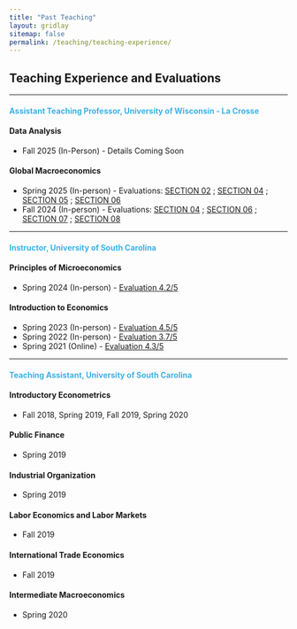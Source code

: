 ```yaml
---
title: "Past Teaching"
layout: gridlay
sitemap: false
permalink: /teaching/teaching-experience/
---
```


## Teaching Experience and Evaluations

---

<!-- First Block - Assistant Teaching Professor -->
#### <span style="color: #3cb1e7;">Assistant Teaching Professor, University of Wisconsin - La Crosse</span>

#### <i class="fas fa-chart-bar"></i> **Data Analysis**
- Fall 2025 (In-Person) - Details Coming Soon

#### <i class="fas fa-exchange-alt"></i> **Global Macroeconomics**
- Spring 2025 (In-person) - Evaluations: [SECTION 02](/assets/teaching/IntroMacro/LENS_ECO120_02_Spring2025.pdf) ; [SECTION 04](/assets/teaching/IntroMacro/LENS_ECO120_04_Spring2025.pdf) ; [SECTION 05](/assets/teaching/IntroMacro/LENS_ECO120_05_Spring2025.pdf) ; [SECTION 06](/assets/teaching/IntroMacro/LENS_ECO120_06_Spring2025.pdf)
- Fall 2024 (In-person) - Evaluations: [SECTION 04](/assets/teaching/IntroMacro/LENS_ECO120_04_Fall2024.pdf) ; [SECTION 06](/assets/teaching/IntroMacro/LENS_ECO120_07_Fall2024.pdf) ; [SECTION 07](/assets/teaching/IntroMacro/LENS_ECO120_07_Fall2024.pdf) ; [SECTION 08](/assets/teaching/IntroMacro/LENS_ECO120_08_Fall2024.pdf)

---

<!-- Second Block - Instructor -->
#### <span style="color: #3cb1e7;">Instructor, University of South Carolina</span>

#### <i class="fas fa-book-open"></i> **Principles of Microeconomics**
- Spring 2024 (In-person) - [Evaluation 4.2/5](/assets/teaching/IntroMicro//Evaluation_ECON221_Spring2024.pdf)

#### <i class="fas fa-book-open"></i> **Introduction to Economics**
- Spring 2023 (In-person) - [Evaluation 4.5/5](/assets/teaching/IntroEcon//Evaluations_ECON224_Spring2023.pdf)
- Spring 2022 (In-person) - [Evaluation 3.7/5](/assets/teaching/IntroEcon/Evaluations_ECON224_Spring2022.pdf)
- Spring 2021 (Online) - [Evaluation 4.3/5](/assets/teaching/IntroEcon/Evaluations_ECON224_Spring2021.pdf)

---

<!-- Third Block - Teaching Assistant -->
#### <span style="color: #3cb1e7;">Teaching Assistant, University of South Carolina</span>

#### <i class="fas fa-chalkboard-teacher"></i> **Introductory Econometrics**
- Fall 2018, Spring 2019, Fall 2019, Spring 2020

#### <i class="fas fa-chalkboard-teacher"></i> **Public Finance**
- Spring 2019

#### <i class="fas fa-chalkboard-teacher"></i> **Industrial Organization**
- Spring 2019

#### <i class="fas fa-chalkboard-teacher"></i> **Labor Economics and Labor Markets**
- Fall 2019

#### <i class="fas fa-chalkboard-teacher"></i> **International Trade Economics**
- Fall 2019

#### <i class="fas fa-chalkboard-teacher"></i> **Intermediate Macroeconomics**
- Spring 2020
